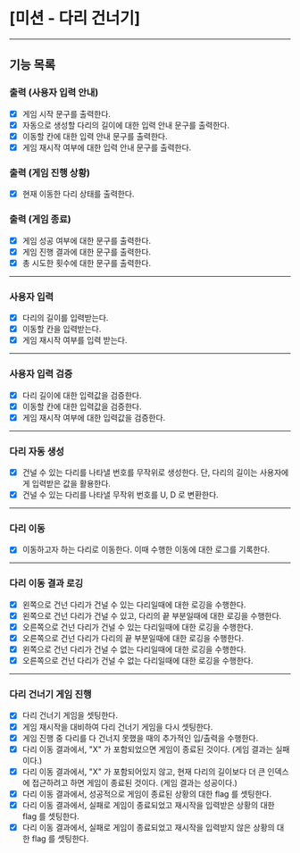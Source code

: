 # [미션 - 다리 건너기]

---

## 기능 목록

### 출력 (사용자 입력 안내)

- [x] 게임 시작 문구를 출력한다.
- [x] 자동으로 생성할 다리의 길이에 대한 입력 안내 문구를 출력한다.
- [x] 이동할 칸에 대한 입력 안내 문구를 출력한다.
- [x] 게임 재시작 여부에 대한 입력 안내 문구를 출력한다.

### 출력 (게임 진행 상황)
- [x] 현재 이동한 다리 상태를 출력한다.

### 출력 (게임 종료)
- [x] 게임 성공 여부에 대한 문구를 출력한다.
- [x] 게임 진행 결과에 대한 문구를 출력한다.
- [x] 총 시도한 횟수에 대한 문구를 출력한다.

---

### 사용자 입력

- [x] 다리의 길이를 입력받는다.
- [x] 이동할 칸을 입력받는다.
- [x] 게임 재시작 여부를 입력 받는다.

---

### 사용자 입력 검증

- [x] 다리 길이에 대한 입력값을 검증한다.
- [x] 이동할 칸에 대한 입력값을 검증한다.
- [x] 게임 재시작 여부에 대한 입력값을 검증한다.

---

### 다리 자동 생성

- [x] 건널 수 있는 다리를 나타낼 번호를 무작위로 생성한다. 단, 다리의 길이는 사용자에게 입력받은 값을 활용한다.
- [x] 건널 수 있는 다리를 나타낼 무작위 번호를 U, D 로 변환한다.

---

### 다리 이동

- [x] 이동하고자 하는 다리로 이동한다. 이때 수행한 이동에 대한 로그를 기록한다.

---

### 다리 이동 결과 로깅

- [x] 왼쪽으로 건넌 다리가 건널 수 있는 다리일때에 대한 로깅을 수행한다.
- [x] 왼쪽으로 건넌 다리가 건널 수 있고, 다리의 끝 부분일때에 대한 로깅을 수행한다.
- [x] 오른쪽으로 건넌 다리가 건널 수 있는 다리일때에 대한 로깅을 수행한다.
- [x] 오른쪽으로 건넌 다리가 다리의 끝 부분일때에 대한 로깅을 수행한다.
- [x] 왼쪽으로 건넌 다리가 건널 수 없는 다리일때에 대한 로깅을 수행한다.
- [x] 오른쪽으로 건넌 다리가 건널 수 없는 다리일때에 대한 로깅을 수행한다.

---

### 다리 건너기 게임 진행
- [x] 다리 건너기 게임을 셋팅한다.
- [x] 게임 재시작을 대비하여 다리 건너기 게임을 다시 셋팅한다.
- [x] 게임 진행 중 다리를 다 건너지 못했을 때의 추가적인 입/출력을 수행한다.
- [x] 다리 이동 결과에서, "X" 가 포함되었으면 게임이 종료된 것이다. (게임 결과는 실패이다.)
- [x] 다리 이동 결과에서, "X" 가 포함되어있지 않고, 현재 다리의 길이보다 더 큰 인덱스에 접근하려고 하면 게임이 종료된 것이다. (게임 결과는 성공이다.)
- [x] 다리 이동 결과에서, 성공적으로 게임이 종료된 상황의 대한 flag 를 셋팅한다. 
- [x] 다리 이동 결과에서, 실패로 게임이 종료되었고 재시작을 입력받은 상황의 대한 flag 를 셋팅한다. 
- [x] 다리 이동 결과에서, 실패로 게임이 종료되었고 재시작을 입력받지 않은 상황의 대한 flag 를 셋팅한다.